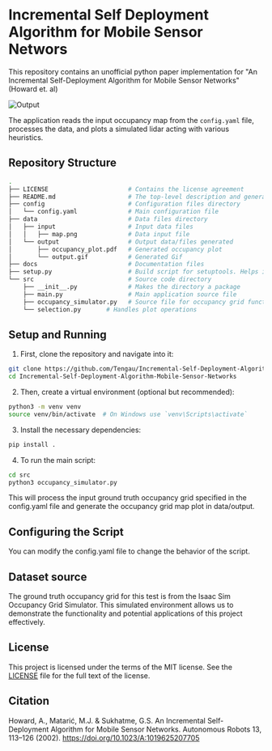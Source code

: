 # Incremental Self Deployment Algorithm for Mobile Sensor Networs

This repository contains an unofficial python paper implementation for "An Incremental Self-Deployment Algorithm for Mobile Sensor Networks" (Howard et. al)

![Output](data/output/boundary_alg.gif)

The application reads the input occupancy map from the `config.yaml` file, processes the data, and plots a simulated lidar acting with various heuristics.

## Repository Structure

```bash
.
├── LICENSE                      # Contains the license agreement 
├── README.md                    # The top-level description and general information
├── config                       # Configuration files directory
│   └── config.yaml              # Main configuration file
├── data                         # Data files directory
│   ├── input                    # Input data files
│   │   ├── map.png              # Data input file
│   └── output                   # Output data/files generated
│       ├── occupancy_plot.pdf   # Generated occupancy plot
│       └── output.gif           # Generated Gif
├── docs                         # Documentation files
├── setup.py                     # Build script for setuptools. Helps in packaging and distribution.
└── src                          # Source code directory
    ├── __init__.py              # Makes the directory a package
    ├── main.py                  # Main application source file
    ├── occupancy_simulator.py   # Source file for occupancy grid functionalities
    └── selection.py       # Handles plot operations

```

## Setup and Running
1. First, clone the repository and navigate into it:
```bash
git clone https://github.com/Tengau/Incremental-Self-Deployment-Algorithm-Mobile-Sensor-Networks.git
cd Incremental-Self-Deployment-Algorithm-Mobile-Sensor-Networks
```
2. Then, create a virtual environment (optional but recommended):
```bash
python3 -m venv venv
source venv/bin/activate  # On Windows use `venv\Scripts\activate`
```
3. Install the necessary dependencies:
```bash
pip install .
```
4. To run the main script:
```bash
cd src
python3 occupancy_simulator.py
```

This will process the input ground truth occupancy grid specified in the config.yaml file and generate the occupancy grid map plot in data/output.

## Configuring the Script
You can modify the config.yaml file to change the behavior of the script. 

## Dataset source

The ground truth occupancy grid for this test is from the Isaac Sim Occupancy Grid Simulator. This simulated environment allows us to demonstrate the functionality and potential applications of this project effectively.


## License
This project is licensed under the terms of the MIT license. See the [LICENSE](LICENCE) file for the full text of the license.

## Citation
Howard, A., Matarić, M.J. & Sukhatme, G.S. An Incremental Self-Deployment Algorithm for Mobile Sensor Networks. Autonomous Robots 13, 113–126 (2002). https://doi.org/10.1023/A:1019625207705

